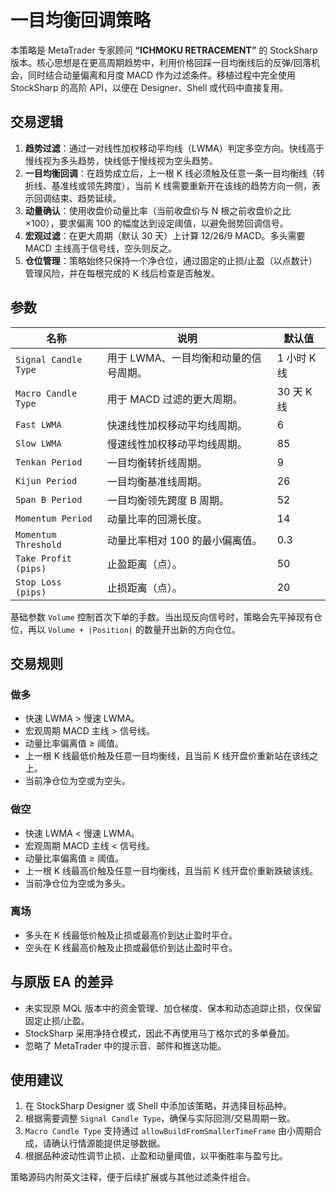 # 一目均衡回调策略

本策略是 MetaTrader 专家顾问 **“ICHMOKU RETRACEMENT”** 的 StockSharp 版本。核心思想是在更高周期趋势中，利用价格回踩一目均衡线后的反弹/回落机会，同时结合动量偏离和月度 MACD 作为过滤条件。移植过程中完全使用 StockSharp 的高阶 API，以便在 Designer、Shell 或代码中直接复用。

## 交易逻辑

1. **趋势过滤**：通过一对线性加权移动平均线（LWMA）判定多空方向。快线高于慢线视为多头趋势，快线低于慢线视为空头趋势。
2. **一目均衡回调**：在趋势成立后，上一根 K 线必须触及任意一条一目均衡线（转折线、基准线或领先跨度），当前 K 线需要重新开在该线的趋势方向一侧，表示回调结束、趋势延续。
3. **动量确认**：使用收盘价动量比率（当前收盘价与 N 根之前收盘价之比 ×100），要求偏离 100 的幅度达到设定阈值，以避免弱势回调信号。
4. **宏观过滤**：在更大周期（默认 30 天）上计算 12/26/9 MACD。多头需要 MACD 主线高于信号线，空头则反之。
5. **仓位管理**：策略始终只保持一个净仓位，通过固定的止损/止盈（以点数计）管理风险，并在每根完成的 K 线后检查是否触发。

## 参数

| 名称 | 说明 | 默认值 |
|------|------|--------|
| `Signal Candle Type` | 用于 LWMA、一目均衡和动量的信号周期。 | 1 小时 K 线 |
| `Macro Candle Type` | 用于 MACD 过滤的更大周期。 | 30 天 K 线 |
| `Fast LWMA` | 快速线性加权移动平均线周期。 | 6 |
| `Slow LWMA` | 慢速线性加权移动平均线周期。 | 85 |
| `Tenkan Period` | 一目均衡转折线周期。 | 9 |
| `Kijun Period` | 一目均衡基准线周期。 | 26 |
| `Span B Period` | 一目均衡领先跨度 B 周期。 | 52 |
| `Momentum Period` | 动量比率的回溯长度。 | 14 |
| `Momentum Threshold` | 动量比率相对 100 的最小偏离值。 | 0.3 |
| `Take Profit (pips)` | 止盈距离（点）。 | 50 |
| `Stop Loss (pips)` | 止损距离（点）。 | 20 |

基础参数 `Volume` 控制首次下单的手数。当出现反向信号时，策略会先平掉现有仓位，再以 `Volume + |Position|` 的数量开出新的方向仓位。

## 交易规则

### 做多
- 快速 LWMA > 慢速 LWMA。
- 宏观周期 MACD 主线 > 信号线。
- 动量比率偏离值 ≥ 阈值。
- 上一根 K 线最低价触及任意一目均衡线，且当前 K 线开盘价重新站在该线之上。
- 当前净仓位为空或为空头。

### 做空
- 快速 LWMA < 慢速 LWMA。
- 宏观周期 MACD 主线 < 信号线。
- 动量比率偏离值 ≥ 阈值。
- 上一根 K 线最高价触及任意一目均衡线，且当前 K 线开盘价重新跌破该线。
- 当前净仓位为空或为多头。

### 离场
- 多头在 K 线最低价触及止损或最高价到达止盈时平仓。
- 空头在 K 线最高价触及止损或最低价到达止盈时平仓。

## 与原版 EA 的差异

- 未实现原 MQL 版本中的资金管理、加仓梯度、保本和动态追踪止损，仅保留固定止损/止盈。
- StockSharp 采用净持仓模式，因此不再使用马丁格尔式的多单叠加。
- 忽略了 MetaTrader 中的提示音、邮件和推送功能。

## 使用建议

1. 在 StockSharp Designer 或 Shell 中添加该策略，并选择目标品种。
2. 根据需要调整 `Signal Candle Type`，确保与实际回测/交易周期一致。
3. `Macro Candle Type` 支持通过 `allowBuildFromSmallerTimeFrame` 由小周期合成，请确认行情源能提供足够数据。
4. 根据品种波动性调节止损、止盈和动量阈值，以平衡胜率与盈亏比。

策略源码内附英文注释，便于后续扩展或与其他过滤条件组合。
